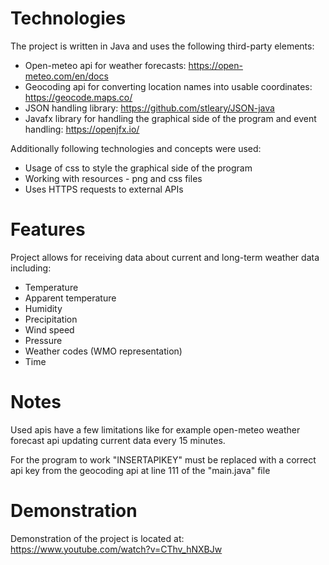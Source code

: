 # Technologies

The project is written in Java and uses the following third-party elements:

* Open-meteo api for weather forecasts: https://open-meteo.com/en/docs
* Geocoding api for converting location names into usable coordinates: https://geocode.maps.co/
* JSON handling library: https://github.com/stleary/JSON-java
* Javafx library for handling the graphical side of the program and event handling: https://openjfx.io/

Additionally following technologies and concepts were used:

* Usage of css to style the graphical side of the program
* Working with resources - png and css files
* Uses HTTPS requests to external APIs

# Features

Project allows for receiving data about current and long-term weather data including:

* Temperature
* Apparent temperature
* Humidity
* Precipitation
* Wind speed
* Pressure
* Weather codes (WMO representation)
* Time

# Notes

Used apis have a few limitations like for example open-meteo weather forecast api updating current data every 15 minutes. 

For the program to work "INSERTAPIKEY" must be replaced with a correct api key from the geocoding api at line 111 of the "main.java" file 

# Demonstration

Demonstration of the project is located at: https://www.youtube.com/watch?v=CThv_hNXBJw
